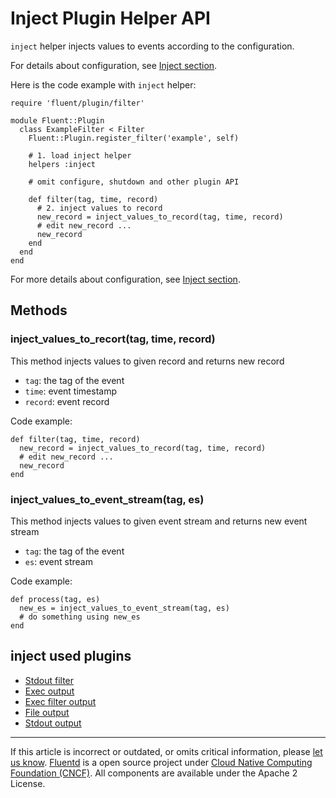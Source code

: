 # Inject Plugin Helper API

`inject` helper injects values to events according to the configuration.

For details about configuration, see [Inject section](/articles/inject-section.md).

Here is the code example with `inject` helper:

``` {.CodeRay}
require 'fluent/plugin/filter'

module Fluent::Plugin
  class ExampleFilter < Filter
    Fluent::Plugin.register_filter('example', self)

    # 1. load inject helper
    helpers :inject

    # omit configure, shutdown and other plugin API

    def filter(tag, time, record)
      # 2. inject values to record
      new_record = inject_values_to_record(tag, time, record)
      # edit new_record ...
      new_record
    end
  end
end
```

For more details about configuration, see [Inject section](/articles/inject-section.md).


## Methods


### inject\_values\_to\_recort(tag, time, record)

This method injects values to given record and returns new record

-   `tag`: the tag of the event
-   `time`: event timestamp
-   `record`: event record

Code example:

``` {.CodeRay}
def filter(tag, time, record)
  new_record = inject_values_to_record(tag, time, record)
  # edit new_record ...
  new_record
end
```


### inject\_values\_to\_event\_stream(tag, es)

This method injects values to given event stream and returns new event
stream

-   `tag`: the tag of the event
-   `es`: event stream

Code example:

``` {.CodeRay}
def process(tag, es)
  new_es = inject_values_to_event_stream(tag, es)
  # do something using new_es
end
```


## inject used plugins

-   [Stdout filter](/articles/filter_stdout.md)
-   [Exec output](/plugins/output/out_exec.md)
-   [Exec filter output](/plugins/output/out_exec_filter.md)
-   [File output](/plugins/output/out_file.md)
-   [Stdout output](/plugins/output/out_stdout.md)


------------------------------------------------------------------------

If this article is incorrect or outdated, or omits critical information, please [let us know](https://github.com/fluent/fluentd-docs/issues?state=open).
[Fluentd](http://www.fluentd.org/) is a open source project under [Cloud Native Computing Foundation (CNCF)](https://cncf.io/). All components are available under the Apache 2 License.
